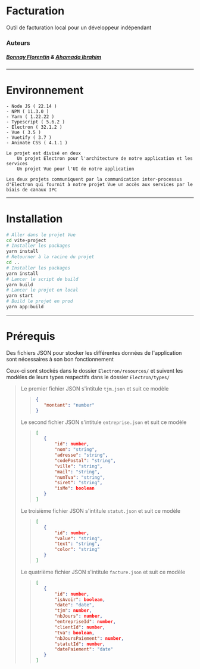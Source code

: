 # Facturation
Outil de facturation local pour un développeur indépendant

### Auteurs
##### [Bonnay Florentin](https://github.com/FailPowa) & [Ahamada Ibrahim](https://github.com/CashmereM)

---
# Environnement
    - Node JS ( 22.14 )
    - NPM ( 11.3.0 )
    - Yarn ( 1.22.22 )
    - Typescript ( 5.6.2 )
    - Electron ( 32.1.2 )
    - Vue ( 3.5 )
    - Vuetify ( 3.7 )
    - Animate CSS ( 4.1.1 )

    Le projet est divisé en deux
        Un projet Electron pour l'architecture de notre application et les services
        Un projet Vue pour l'UI de notre application

    Les deux projets communiquent par la communication inter-processus d'Electron qui fournit à notre projet Vue un accès aux services par le biais de canaux IPC

---
# Installation

```bash
# Aller dans le projet Vue
cd vite-project
# Installer les packages
yarn install
# Retourner à la racine du projet
cd ..
# Installer les packages
yarn install
# Lancer le script de build
yarn build
# Lancer le projet en local
yarn start
# Build le projet en prod
yarn app:build
```

---
# Prérequis
Des fichiers JSON pour stocker les différentes données de l'application sont nécessaires à son bon fonctionnement

Ceux-ci sont stockés dans le dossier `Electron/resources/` et suivent les modèles de leurs types respectifs dans le dossier `Electron/types/`

> Le premier fichier JSON s'intitule `tjm.json` et suit ce modèle
>>```json
>>{
>>    "montant": "number"
>>}
>>```
>
> Le second fichier JSON s'intitule `entreprise.json` et suit ce modèle
>>```json
>>[
>>    {
>>        "id": number,
>>        "nom": "string",
>>        "adresse": "string",
>>        "codePostal": "string",
>>        "ville": "string",
>>        "mail": "string",
>>        "numTva": "string",
>>        "siret": "string",
>>        "isMe": boolean
>>    }    
>>]
>>```
>
> Le troisième fichier JSON s'intitule `statut.json` et suit ce modèle
>>```json
>>[
>>    {
>>        "id": number,
>>        "value": "string",
>>        "text": "string",
>>        "color": "string"
>>    }    
>>]
>>```
>
> Le quatrième fichier JSON s'intitule `facture.json` et suit ce modèle
>>```json
>>[
>>    {
>>        "id": number,
>>        "isAvoir": boolean,
>>        "date": "date",
>>        "tjm": number,
>>        "nbJours": number,
>>        "entrepriseId": number,
>>        "clientId": number,
>>        "tva": boolean,
>>        "nbJoursPaiement": number,
>>        "statutId": number,
>>        "datePaiement": "date"
>>    }    
>>]
>>```